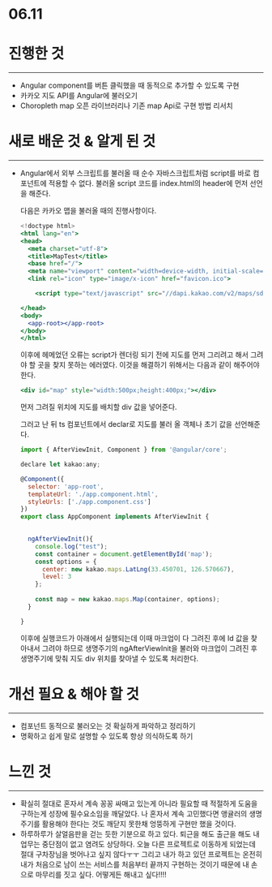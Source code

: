 # 06.11

# 진행한 것

---

- Angular component를 버튼 클릭했을 때 동적으로 추가할 수 있도록 구현
- 카카오 지도 API를 Angular에 불러오기
- Choropleth map 오픈 라이브러리나 기존 map Api로 구현 방법 리서치

# 새로 배운 것 & 알게 된 것

---

- Angular에서 외부 스크립트를 불러올 때 순수 자바스크립트처럼 script를 바로 컴포넌트에 적용할 수 없다. 
불러올 script 코드를 index.html의 header에 먼저 선언을 해준다.

    다음은 카카오 맵을 불러올 때의 진행사항이다.

    ```jsx
    <!doctype html>
    <html lang="en">
    <head>
      <meta charset="utf-8">
      <title>MapTest</title>
      <base href="/">
      <meta name="viewport" content="width=device-width, initial-scale=1">
      <link rel="icon" type="image/x-icon" href="favicon.ico">

    	<script type="text/javascript" src="//dapi.kakao.com/v2/maps/sdk.js?appkey=bc149a8af2951991505a77a6809b1c54"></script>

    </head>
    <body>
      <app-root></app-root>
    </body>
    </html>
    ```

    이후에 헤메었던 오류는 script가 렌더링 되기 전에 지도를 먼저 그리려고 해서 그려야 할 곳을 찾지 못하는 에러였다. 이것을 해결하기 위해서는 다음과 같이 해주어야 한다. 

    ```jsx
    <div id="map" style="width:500px;height:400px;"></div>
    ```

    먼저 그려질 위치에 지도를 배치할 div 값을 넣어준다. 

    그러고 난 뒤 ts 컴포넌트에서 declar로 지도를 불러 올 객체나 초기 값을 선언해준다.

    ```jsx
    import { AfterViewInit, Component } from '@angular/core';

    declare let kakao:any;

    @Component({
      selector: 'app-root',
      templateUrl: './app.component.html',
      styleUrls: ['./app.component.css']
    })
    export class AppComponent implements AfterViewInit {
      

      ngAfterViewInit(){
        console.log("test");
        const container = document.getElementById('map');
        const options = {
          center: new kakao.maps.LatLng(33.450701, 126.570667),
          level: 3
        };
      
        const map = new kakao.maps.Map(container, options);
      }

    }
    ```

    이후에 실행코드가 아래에서 실행되는데 이때 마크업이 다 그려진 후에 Id 값을 찾아내서 그려야 하므로 생명주기의 ngAfterViewInit을 불러와 마크업이 그려진 후 생명주기에 맞춰 지도 div 위치를 찾아낼 수 있도록 처리한다.  

# 개선 필요 & 해야 할 것

---

- 컴포넌트 동적으로 불러오는 것 확실하게 파악하고 정리하기
- 명확하고 쉽게 말로 설명할 수 있도록 항상 의식하도록 하기

# 느낀 것

---

- 확실히 절대로 혼자서 계속 꽁꽁 싸매고 있는게 아니라 필요할 때 적절하게 도움을 구하는게 성장에 필수요소임을 깨달았다. 나 혼자서 계속 고민했다면 앵귤러의 생명주기를 활용해야 한다는 것도 깨닫지 못한채 엉뚱하게 구현만 했을 것이다.
- 하루하루가 살얼음판을 걷는 듯한 기분으로 하고 있다. 퇴근을 해도 출근을 해도 내 업무는 중단점이 없고 염려도 상당하다. 오늘 다른 프로젝트로 이동하게 되었는데 절대 구차장님을 벗어나고 싶지 않다ㅜㅜ 그리고 내가 하고 있던 프로젝트는 온전히 내가 처음으로 남이 쓰는 서비스를 처음부터 끝까지 구현하는 것이기 때문에 내 손으로 마무리를 짓고 싶다. 어떻게든 해내고 싶다!!!!